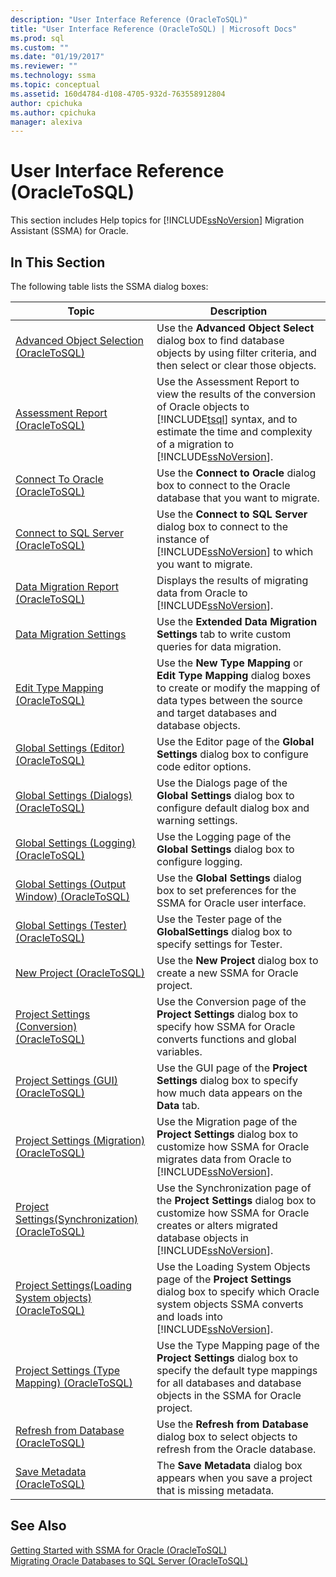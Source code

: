 ```yaml
---
description: "User Interface Reference (OracleToSQL)"
title: "User Interface Reference (OracleToSQL) | Microsoft Docs"
ms.prod: sql
ms.custom: ""
ms.date: "01/19/2017"
ms.reviewer: ""
ms.technology: ssma
ms.topic: conceptual
ms.assetid: 160d4784-d108-4705-932d-763558912804
author: cpichuka 
ms.author: cpichuka 
manager: alexiva
---
```

# User Interface Reference (OracleToSQL)
This section includes Help topics for [!INCLUDE[ssNoVersion](../../includes/ssnoversion-md.md)] Migration Assistant (SSMA) for Oracle.  
  
## In This Section  
The following table lists the SSMA dialog boxes:  
  
|Topic|Description|  
|-|-|  
|[Advanced Object Selection  &#40;OracleToSQL&#41;](../../ssma/oracle/advanced-object-selection-oracletosql.md)|Use the **Advanced Object Select** dialog box to find database objects by using filter criteria, and then select or clear those objects.|  
|[Assessment Report &#40;OracleToSQL&#41;](../../ssma/oracle/assessment-report-oracletosql.md)|Use the Assessment Report to view the results of the conversion of Oracle objects to [!INCLUDE[tsql](../../includes/tsql-md.md)] syntax, and to estimate the time and complexity of a migration to [!INCLUDE[ssNoVersion](../../includes/ssnoversion-md.md)].|  
|[Connect To Oracle &#40;OracleToSQL&#41;](../../ssma/oracle/connect-to-oracle-oracletosql.md)|Use the **Connect to Oracle** dialog box to connect to the Oracle database that you want to migrate.|  
|[Connect to SQL Server  &#40;OracleToSQL&#41;](../../ssma/oracle/connect-to-sql-server-oracletosql.md)|Use the **Connect to SQL Server** dialog box to connect to the instance of [!INCLUDE[ssNoVersion](../../includes/ssnoversion-md.md)] to which you want to migrate.|  
|[Data Migration Report  &#40;OracleToSQL&#41;](../../ssma/oracle/data-migration-report-oracletosql.md)|Displays the results of migrating data from Oracle to [!INCLUDE[ssNoVersion](../../includes/ssnoversion-md.md)].|  
|[Data Migration Settings](data-migration-settings-oracletosql.md)|Use the **Extended Data Migration Settings** tab to write custom queries for data migration.|  
|[Edit Type Mapping &#40;OracleToSQL&#41;](../../ssma/oracle/edit-type-mapping-oracletosql.md)|Use the **New Type Mapping** or **Edit Type Mapping** dialog boxes to create or modify the mapping of data types between the source and target databases and database objects.|  
|[Global Settings &#40;Editor&#41; &#40;OracleToSQL&#41;](../../ssma/oracle/global-settings-editor-oracletosql.md)|Use the Editor page of the **Global Settings** dialog box to configure code editor options.|  
|[Global Settings &#40;Dialogs&#41;  &#40;OracleToSQL&#41;](../../ssma/oracle/global-settings-dialogs-oracletosql.md)|Use the Dialogs page of the **Global Settings** dialog box to configure default dialog box and warning settings.|  
|[Global Settings &#40;Logging&#41; &#40;OracleToSQL&#41;](../../ssma/oracle/global-settings-logging-oracletosql.md)|Use the Logging page of the **Global Settings** dialog box to configure logging.|  
|[Global Settings &#40;Output Window&#41;  &#40;OracleToSQL&#41;](../../ssma/oracle/global-settings-output-window-oracletosql.md)|Use the **Global Settings** dialog box to set preferences for the SSMA for Oracle user interface.|  
|[Global Settings &#40;Tester&#41; &#40;OracleToSQL&#41;](../../ssma/oracle/global-settings-tester-oracletosql.md)|Use the Tester page of the **GlobalSettings** dialog box to specify settings for Tester.|  
|[New Project &#40;OracleToSQL&#41;](../../ssma/oracle/new-project-oracletosql.md)|Use the **New Project** dialog box to create a new SSMA for Oracle project.|  
|[Project Settings &#40;Conversion&#41; &#40;OracleToSQL&#41;](../../ssma/oracle/project-settings-conversion-oracletosql.md)|Use the Conversion page of the **Project Settings** dialog box to specify how SSMA for Oracle converts functions and global variables.|  
|[Project Settings &#40;GUI&#41; &#40;OracleToSQL&#41;](../../ssma/oracle/project-settings-gui-oracletosql.md)|Use the GUI page of the **Project Settings** dialog box to specify how much data appears on the **Data** tab.|  
|[Project Settings &#40;Migration&#41; &#40;OracleToSQL&#41;](../../ssma/oracle/project-settings-migration-oracletosql.md)|Use the Migration page of the **Project Settings** dialog box to customize how SSMA for Oracle migrates data from Oracle to [!INCLUDE[ssNoVersion](../../includes/ssnoversion-md.md)].|  
|[Project Settings&#40;Synchronization&#41; &#40;OracleToSQL&#41;](../../ssma/oracle/project-settings-synchronization-oracletosql.md)|Use the Synchronization page of the **Project Settings** dialog box to customize how SSMA for Oracle creates or alters migrated database objects in [!INCLUDE[ssNoVersion](../../includes/ssnoversion-md.md)].|  
|[Project Settings&#40;Loading System objects&#41; &#40;OracleToSQL&#41;](../../ssma/oracle/project-settings-loading-system-objects-oracletosql.md)|Use the Loading System Objects page of the **Project Settings** dialog box to specify which Oracle system objects SSMA converts and loads into [!INCLUDE[ssNoVersion](../../includes/ssnoversion-md.md)].|  
|[Project Settings &#40;Type Mapping&#41; &#40;OracleToSQL&#41;](../../ssma/oracle/project-settings-type-mapping-oracletosql.md)|Use the Type Mapping page of the **Project Settings** dialog box to specify the default type mappings for all databases and database objects in the SSMA for Oracle project.|  
|[Refresh from Database &#40;OracleToSQL&#41;](../../ssma/oracle/refresh-from-database-oracletosql.md)|Use the **Refresh from Database** dialog box to select objects to refresh from the Oracle database.|  
|[Save Metadata  &#40;OracleToSQL&#41;](../../ssma/oracle/save-metadata-oracletosql.md)|The **Save Metadata** dialog box appears when you save a project that is missing metadata.|  
  
## See Also  
[Getting Started with SSMA for Oracle &#40;OracleToSQL&#41;](../../ssma/oracle/getting-started-with-ssma-for-oracle-oracletosql.md)  
[Migrating Oracle Databases to SQL Server &#40;OracleToSQL&#41;](../../ssma/oracle/migrating-oracle-databases-to-sql-server-oracletosql.md)  
  
